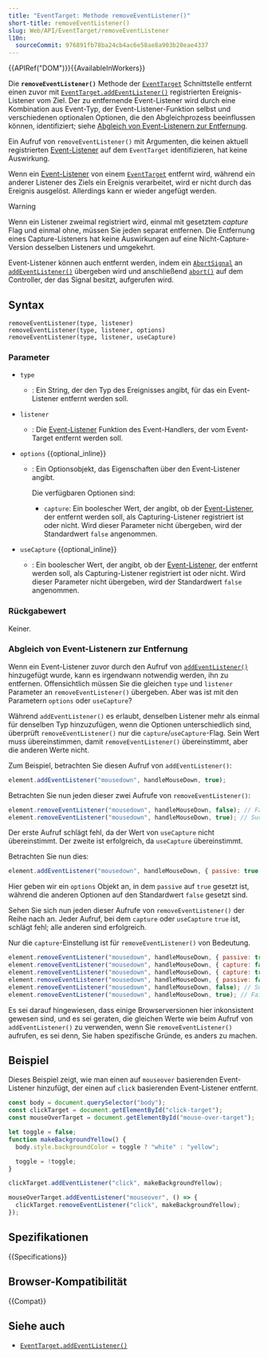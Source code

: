```yaml
---
title: "EventTarget: Methode removeEventListener()"
short-title: removeEventListener()
slug: Web/API/EventTarget/removeEventListener
l10n:
  sourceCommit: 976891fb78ba24cb4ac6e58ae8a903b20eae4337
---
```


{{APIRef("DOM")}}{{AvailableInWorkers}}

Die **`removeEventListener()`** Methode der [`EventTarget`](/de/docs/Web/API/EventTarget) Schnittstelle entfernt einen zuvor mit [`EventTarget.addEventListener()`](/de/docs/Web/API/EventTarget/addEventListener) registrierten Ereignis-Listener vom Ziel. Der zu entfernende Event-Listener wird durch eine Kombination aus Event-Typ, der Event-Listener-Funktion selbst und verschiedenen optionalen Optionen, die den Abgleichprozess beeinflussen können, identifiziert; siehe [Abgleich von Event-Listenern zur Entfernung](#abgleich_von_event-listenern_zur_entfernung).

Ein Aufruf von `removeEventListener()` mit Argumenten, die keinen aktuell registrierten [Event-Listener](/de/docs/Web/API/EventTarget/addEventListener#the_event_listener_callback) auf dem `EventTarget` identifizieren, hat keine Auswirkung.

Wenn ein [Event-Listener](/de/docs/Web/API/EventTarget/addEventListener#the_event_listener_callback) von einem [`EventTarget`](/de/docs/Web/API/EventTarget) entfernt wird, während ein anderer Listener des Ziels ein Ereignis verarbeitet, wird er nicht durch das Ereignis ausgelöst. Allerdings kann er wieder angefügt werden.

> [!WARNING]
> Wenn ein Listener zweimal registriert wird, einmal mit gesetztem _capture_ Flag und einmal ohne, müssen Sie jeden separat entfernen. Die Entfernung eines Capture-Listeners hat keine Auswirkungen auf eine Nicht-Capture-Version desselben Listeners und umgekehrt.

Event-Listener können auch entfernt werden, indem ein [`AbortSignal`](/de/docs/Web/API/AbortSignal) an [`addEventListener()`](/de/docs/Web/API/EventTarget/addEventListener) übergeben wird und anschließend [`abort()`](/de/docs/Web/API/AbortController/abort) auf dem Controller, der das Signal besitzt, aufgerufen wird.

## Syntax

```js-nolint
removeEventListener(type, listener)
removeEventListener(type, listener, options)
removeEventListener(type, listener, useCapture)
```

### Parameter

- `type`
  - : Ein String, der den Typ des Ereignisses angibt, für das ein Event-Listener entfernt werden soll.
- `listener`
  - : Die [Event-Listener](/de/docs/Web/API/EventTarget/addEventListener#the_event_listener_callback) Funktion des Event-Handlers, der vom
    Event-Target entfernt werden soll.
- `options` {{optional_inline}}
  - : Ein Optionsobjekt, das Eigenschaften über den Event-Listener angibt.

    Die verfügbaren Optionen sind:
    - `capture`: Ein boolescher Wert, der angibt, ob der [Event-Listener](/de/docs/Web/API/EventTarget/addEventListener#the_event_listener_callback), der entfernt werden soll, als Capturing-Listener registriert ist oder nicht. Wird dieser Parameter nicht übergeben, wird der Standardwert `false` angenommen.

- `useCapture` {{optional_inline}}
  - : Ein boolescher Wert, der angibt, ob der [Event-Listener](/de/docs/Web/API/EventTarget/addEventListener#the_event_listener_callback), der entfernt werden soll, als Capturing-Listener registriert ist oder nicht. Wird dieser Parameter nicht übergeben, wird der Standardwert `false` angenommen.

### Rückgabewert

Keiner.

### Abgleich von Event-Listenern zur Entfernung

Wenn ein Event-Listener zuvor durch den Aufruf von
[`addEventListener()`](/de/docs/Web/API/EventTarget/addEventListener) hinzugefügt wurde, kann es irgendwann
notwendig werden, ihn zu entfernen. Offensichtlich müssen Sie die gleichen
`type` und `listener` Parameter an
`removeEventListener()` übergeben. Aber was ist mit den Parametern `options`
oder `useCapture`?

Während `addEventListener()` es erlaubt, denselben Listener mehr als einmal
für denselben Typ hinzuzufügen, wenn die Optionen unterschiedlich sind, überprüft
`removeEventListener()` nur die
`capture`/`useCapture`-Flag. Sein Wert muss
übereinstimmen, damit `removeEventListener()` übereinstimmt, aber die anderen Werte nicht.

Zum Beispiel, betrachten Sie diesen Aufruf von `addEventListener()`:

```js
element.addEventListener("mousedown", handleMouseDown, true);
```

Betrachten Sie nun jeden dieser zwei Aufrufe von `removeEventListener()`:

```js
element.removeEventListener("mousedown", handleMouseDown, false); // Fails
element.removeEventListener("mousedown", handleMouseDown, true); // Succeeds
```

Der erste Aufruf schlägt fehl, da der Wert von `useCapture` nicht übereinstimmt.
Der zweite ist erfolgreich, da `useCapture` übereinstimmt.

Betrachten Sie nun dies:

```js
element.addEventListener("mousedown", handleMouseDown, { passive: true });
```

Hier geben wir ein `options` Objekt an, in dem
`passive` auf `true` gesetzt ist, während die anderen Optionen auf den
Standardwert `false` gesetzt sind.

Sehen Sie sich nun jeden dieser Aufrufe von `removeEventListener()` der Reihe nach an. Jeder Aufruf, bei dem `capture` oder `useCapture`
`true` ist, schlägt fehl; alle anderen sind erfolgreich.

Nur die `capture`-Einstellung ist für `removeEventListener()` von Bedeutung.

```js
element.removeEventListener("mousedown", handleMouseDown, { passive: true }); // Succeeds
element.removeEventListener("mousedown", handleMouseDown, { capture: false }); // Succeeds
element.removeEventListener("mousedown", handleMouseDown, { capture: true }); // Fails
element.removeEventListener("mousedown", handleMouseDown, { passive: false }); // Succeeds
element.removeEventListener("mousedown", handleMouseDown, false); // Succeeds
element.removeEventListener("mousedown", handleMouseDown, true); // Fails
```

Es sei darauf hingewiesen, dass einige Browserversionen hier inkonsistent gewesen sind, und es sei geraten, die gleichen Werte wie beim
Aufruf von `addEventListener()` zu verwenden, wenn Sie
`removeEventListener()` aufrufen, es sei denn, Sie haben spezifische Gründe, es anders zu machen.

## Beispiel

Dieses Beispiel zeigt, wie man einen auf `mouseover` basierenden Event-Listener hinzufügt, der einen auf `click` basierenden Event-Listener entfernt.

```js
const body = document.querySelector("body");
const clickTarget = document.getElementById("click-target");
const mouseOverTarget = document.getElementById("mouse-over-target");

let toggle = false;
function makeBackgroundYellow() {
  body.style.backgroundColor = toggle ? "white" : "yellow";

  toggle = !toggle;
}

clickTarget.addEventListener("click", makeBackgroundYellow);

mouseOverTarget.addEventListener("mouseover", () => {
  clickTarget.removeEventListener("click", makeBackgroundYellow);
});
```

## Spezifikationen

{{Specifications}}

## Browser-Kompatibilität

{{Compat}}

## Siehe auch

- [`EventTarget.addEventListener()`](/de/docs/Web/API/EventTarget/addEventListener)
